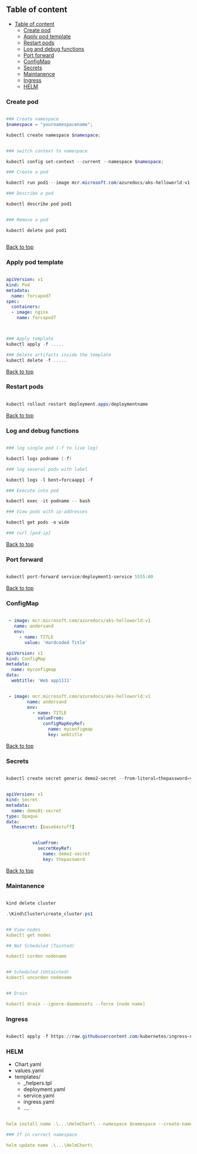 
## Table of content

- [Table of content](#table-of-content)
  - [Create pod](#create-pod)
  - [Apply pod template](#apply-pod-template)
  - [Restart pods](#restart-pods)
  - [Log and debug functions](#log-and-debug-functions)
  - [Port forward](#port-forward)
  - [ConfigMap](#configmap)
  - [Secrets](#secrets)
  - [Maintanence](#maintanence)
  - [Ingress](#ingress)
  - [HELM](#helm)



### Create pod

```powershell

### Create namespace
$namespace = "yournamespacename";

kubectl create namespace $namespace;


### switch context to namespace

kubectl config set-context --current --namespace $namespace;

### Create a pod

kubectl run pod1 --image mcr.microsoft.com/azuredocs/aks-helloworld:v1

### Describe a pod

kubectl describe pod pod1


### Remove a pod

kubectl delete pod pod1



```

[Back to top](#table-of-content)


### Apply pod template

```yaml

apiVersion: v1
kind: Pod
metadata:
  name: forcapod7
spec:
  containers:
  - image: nginx
    name: forcapod7



```

```powershell

### Apply template
kubectl apply -f .....

### Delete artifacts inside the template
kubectl delete -f .....


```

[Back to top](#table-of-content)

### Restart pods

```powershell

kubectl rollout restart deployment.apps/deploymentname

```

[Back to top](#table-of-content)


### Log and debug functions

```powershell

### log single pod (-f to live log)

kubectl logs podname (-f)  

### log several pods with label

kubectl logs -l bent=forcaapp1 -f

### Execute into pod

kubectl exec -it podname -- bash

### View pods with ip-addresses

kubectl get pods -o wide

### curl [pod-ip]

```



[Back to top](#table-of-content)

### Port forward

```powershell

kubectl port-forward service/deployment1-service 5555:80

```

[Back to top](#table-of-content)

### ConfigMap


```yaml

 - image: mcr.microsoft.com/azuredocs/aks-helloworld:v1
   name: andersand
   env:
     - name: TITLE
       value: 'Hardcoded Title'

```

```yaml
apiVersion: v1
kind: ConfigMap
metadata:
  name: myconfigmap
data:
  webtitle: 'Web app1111'

```

```yaml

 - image: mcr.microsoft.com/azuredocs/aks-helloworld:v1
        name: andersand
        env:
          - name: TITLE
            valueFrom:
              configMapKeyRef:
                name: myconfigmap
                key: webtitle

```


[Back to top](#table-of-content)


### Secrets

```powershell

kubectl create secret generic demo2-secret --from-literal=thepassword=verysecret

```

```yaml

apiVersion: v1
kind: Secret
metadata:
  name: demo01-secret
type: Opaque
data:
  thesecret: [base64stuff]

```

```yaml

          valueFrom:
            secretKeyRef:
              name: demo2-secret
              key: thepassword

```

[Back to top](#table-of-content)


### Maintanence

```powershell

kind delete cluster

.\Kind\Cluster\create_cluster.ps1

```

```yaml

## View nodes
kubectl get nodes

## Not Scheduled (Tainted)

kubectl cordon nodename


## Scheduled (Untainted)
kubectl uncordon nodename


## Drain

kubectl drain --ignore-daemonsets --force [node name]


```

### Ingress

```powershell

kubectl apply -f https://raw.githubusercontent.com/kubernetes/ingress-nginx/main/deploy/static/provider/kind/deploy.yaml


```


### HELM

- Chart.yaml                
- values.yaml               
- templates/               
  - _helpers.tpl            
  - deployment.yaml         
  - service.yaml            
  - ingress.yaml
  - ....


```yaml 

helm install name .\...\HelmChart\ --namespace $namespace --create-namespace

### If in correct namespace

helm update name .\...\HelmChart\

```



